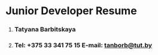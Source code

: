 # Junior Developer Resume
1. ### Tatyana Barbitskaya
1. ### Tel: +375 33 341 75 15 E-mail: tanborb@tut.by